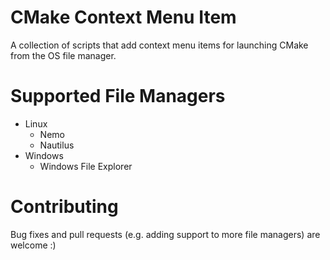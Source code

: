 # CMake Context Menu Item

A collection of scripts that add context menu items for launching CMake from the OS file manager.

# Supported File Managers

* Linux
  * Nemo
  * Nautilus
* Windows
  * Windows File Explorer

# Contributing

Bug fixes and pull requests (e.g. adding support to more file managers) are welcome :)
